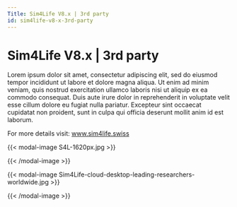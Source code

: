 ```yaml
---
Title: Sim4Life V8.x | 3rd party
id: sim4life-v8-x-3rd-party
---
```

# Sim4Life V8.x | 3rd party

Lorem ipsum dolor sit amet, consectetur adipiscing elit, sed do eiusmod tempor incididunt ut labore et dolore magna aliqua. Ut enim ad minim veniam, quis nostrud exercitation ullamco laboris nisi ut aliquip ex ea commodo consequat. Duis aute irure dolor in reprehenderit in voluptate velit esse cillum dolore eu fugiat nulla pariatur. Excepteur sint occaecat cupidatat non proident, sunt in culpa qui officia deserunt mollit anim id est laborum.

For more details visit: <a href="https://sim4life.swiss/" target="_blank" >www.sim4life.swiss</a>

{{< modal-image S4L-1620px.jpg >}}

{{< /modal-image >}}

{{< modal-image Sim4Life-cloud-desktop-leading-researchers-worldwide.jpg >}}

{{< /modal-image >}}
